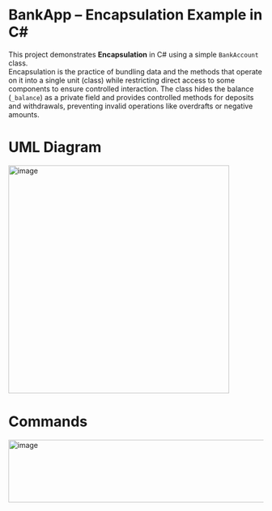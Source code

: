 # BankApp – Encapsulation Example in C#

This project demonstrates **Encapsulation** in C# using a simple `BankAccount` class.  
Encapsulation is the practice of bundling data and the methods that operate on it into a single unit (class) while restricting direct access to some components to ensure controlled interaction.
The class hides the balance (`_balance`) as a private field and provides controlled methods for deposits and withdrawals, preventing invalid operations like overdrafts or negative amounts.

# UML Diagram
<img width="436" height="451" alt="image" src="https://github.com/user-attachments/assets/7f7c7da1-a5c6-461d-9955-da5d076ec744" />

# Commands
<img width="898" height="124" alt="image" src="https://github.com/user-attachments/assets/8fc5c6cf-f714-4628-9a6d-de45decfe81d" />


